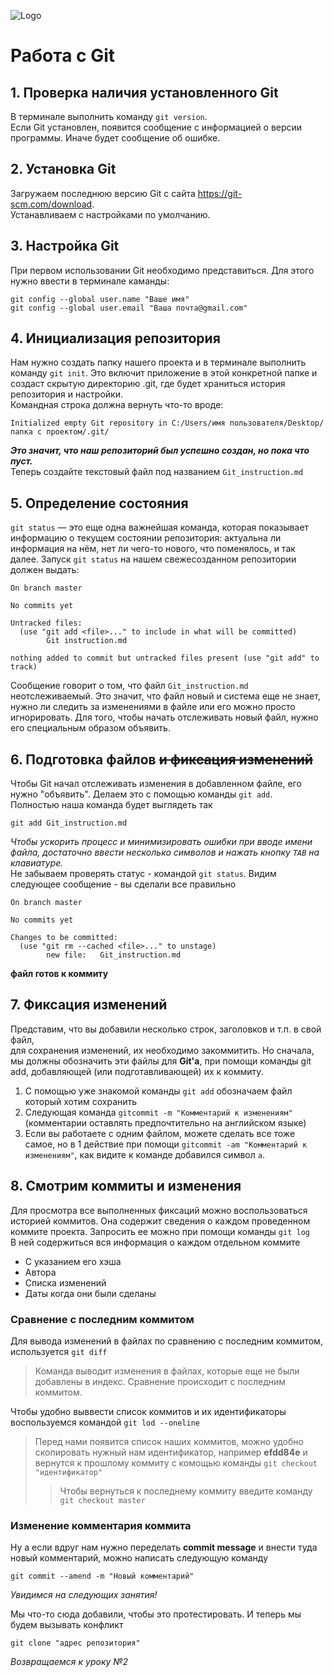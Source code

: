 ![Logo](git-logo.jpg)

# Работа с Git

## 1. Проверка наличия установленного Git
В терминале выполнить команду `git version`.  
Если Git установлен, появится сообщение с информацией о версии программы. Иначе будет сообщение об ошибке.

## 2. Установка Git
Загружаем последнюю версию Git с сайта https://git-scm.com/download.  
Устанавливаем с настройками по умолчанию.

## 3. Настройка Git
При первом использовании Git необходимо представиться. Для этого нужно ввести в терминале каманды:
```
git config --global user.name "Ваше имя"
git config --global user.email "Ваша почта@gmail.com"
```
## 4. Инициализация репозитория

Нам нужно создать папку нашего проекта и в терминале выполнить команду `git init`.
Это включит приложение в этой конкретной папке и создаст скрытую директорию .git, где будет храниться история репозитория и настройки.  
Командная строка должна вернуть что-то вроде:
```
Initialized empty Git repository in C:/Users/имя пользователя/Desktop/папка с проектом/.git/
```
***Это значит, что наш репозиторий был успешно создан, но пока что пуст.***  
Теперь создайте текстовый файл под названием `Git_instruction.md`

## 5. Определение состояния

`git status` — это еще одна важнейшая команда, которая показывает информацию о текущем состоянии репозитория: актуальна ли информация на нём, нет ли чего-то нового, что поменялось, и так далее. Запуск `git status` на нашем свежесозданном репозитории должен выдать:

```
On branch master

No commits yet

Untracked files:
  (use "git add <file>..." to include in what will be committed)
        Git instruction.md

nothing added to commit but untracked files present (use "git add" to track)
```

Сообщение говорит о том, что файл `Git_instruction.md` неотслеживаемый. Это значит, что файл новый и система еще не знает, нужно ли следить за изменениями в файле или его можно просто игнорировать. Для того, чтобы начать отслеживать новый файл, нужно его специальным образом объявить.

## 6. Подготовка файлов ~~и фиксация изменений~~

Чтобы Git начал отслеживать изменения в добавленном файле, его нужно "объявить". Делаем это с помощью команды `git add`.  
Полностью наша команда будет выглядеть так

```
git add Git_instruction.md
```
*Чтобы ускорить процесс и минимизировать ошибки при вводе имени файла, достаточно ввести несколько символов и нажать кнопку `TAB` на клавиатуре.*  
Не забываем проверять статус - командой `git status`. Видим следующее сообщение - вы сделали все правильно
```
On branch master

No commits yet

Changes to be committed:
  (use "git rm --cached <file>..." to unstage)
        new file:   Git_instruction.md
```
**файл готов к коммиту**

## 7. Фиксация изменений

Представим, что вы добавили несколько строк, заголовков и т.п. в свой файл,  
для сохранения изменений, их необходимо закоммитить. Но сначала, мы должны обозначить эти файлы для **Git'a**, при помощи команды git add, добавляющей (или подготавливающей) их к коммиту.

1. С помощью уже знакомой команды `git add` обозначаем файл который хотим сохранить
2. Следующая команда `gitcommit -m "Комментарий к изменениям"` (комментарии оставлять предпочтительно на английском языке)
3. Если вы работаете с одним файлом, можете сделать все тоже самое, но в 1 действие при помощи `gitcommit -am "Комментарий к изменениям"`, как видите к команде добавился символ `a`.

## 8. Смотрим коммиты и изменения

Для просмотра все выполненных фиксаций можно воспользоваться историей коммитов. Она содержит сведения о каждом проведенном коммите проекта. Запросить ее можно при помощи команды `git log`  
В ней содержиться вся информация о каждом отдельном коммите
* С указанием его хэша
* Автора
* Списка изменений
* Даты когда они были сделаны

### Сравнение с последним коммитом
Для вывода изменений в файлах по сравнению с последним коммитом, используется `git diff`  
> Команда выводит изменения в файлах, которые еще не были добавлены в индекс. Сравнение происходит с последним коммитом.

Чтобы удобно выввести список коммитов и их идентификаторы воспользуемся командой `git lod --oneline`
> Перед нами появится список наших коммитов, можно удобно скопировать нужный нам идентификатор, например **efdd84e** и вернутся к прошлому коммиту с комощью команды `git checkout "идентификатор"`
>> Чтобы вернуться к последнему коммиту введите команду `git checkout master`

### Изменение комментария коммита

Ну а если вдруг нам нужно переделать **commit message** и внести туда новый комментарий, можно написать следующую команду
```
git commit --amend -m "Новый комментарий"
```

*Увидимся на следующих занятия!*

Мы что-то сюда добавили, чтобы это протестировать. И теперь мы будем вызывать конфликт

```
git clone "адрес репозитория"
```

*Возвращаемся к уроку №2*


